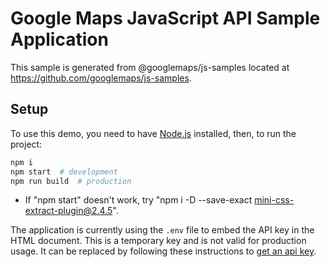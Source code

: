 # Google Maps JavaScript API Sample Application

This sample is generated from @googlemaps/js-samples located at
https://github.com/googlemaps/js-samples.

## Setup
To use this demo, you need to have [Node.js](https://nodejs.org/en/download/) installed, then, to run the project:

```sh
npm i
npm start  # development
npm run build  # production
```
 * If "npm start" doesn't work, try "npm i -D --save-exact mini-css-extract-plugin@2.4.5".

The application is currently using the `.env` file to embed the API key in the
HTML document. This is a temporary key and is not valid for production usage. It
can be replaced by following these instructions to
[get an api key](https://developers.google.com/maps/documentation/javascript/get-api-key).
